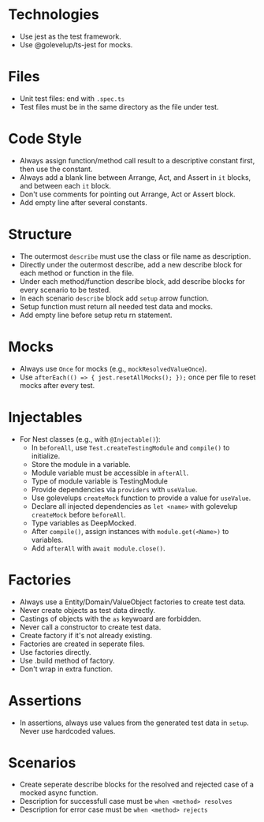 # Technologies

- Use jest as the test framework.
- Use @golevelup/ts-jest for mocks.

# Files

- Unit test files: end with `.spec.ts`
- Test files must be in the same directory as the file under test.

# Code Style

- Always assign function/method call result to a descriptive constant first, then use the constant.
- Always add a blank line between Arrange, Act, and Assert in `it` blocks, and between each `it` block.
- Don't use comments for pointing out Arrange, Act or Assert block.
- Add empty line after several constants.

# Structure

- The outermost `describe` must use the class or file name as description.
- Directly under the outermost describe, add a new describe block for each method or function in the file.
- Under each method/function describe block, add describe blocks for every scenario to be tested.
- In each scenario `describe` block add `setup` arrow function.
- Setup function must return all needed test data and mocks.
- Add empty line before setup retu rn statement.

# Mocks

- Always use `Once` for mocks (e.g., `mockResolvedValueOnce`).
- Use `afterEach(() => { jest.resetAllMocks(); });` once per file to reset mocks after every test.

# Injectables

- For Nest classes (e.g., with `@Injectable()`):
  - In `beforeAll`, use `Test.createTestingModule` and `compile()` to initialize.
  - Store the module in a variable.
  - Module variable must be accessible in `afterAll`.
  - Type of module variable is TestingModule
  - Provide dependencies via `providers` with `useValue`.
  - Use golevelups `createMock` function to provide a value for `useValue`.
  - Declare all injected dependencies as `let <name>` with golevelup `createMock` before `beforeAll`.
  - Type variables as DeepMocked.
  - After `compile()`, assign instances with `module.get(<Name>)` to variables.
  - Add `afterAll` with `await module.close()`.

# Factories

- Always use a Entity/Domain/ValueObject factories to create test data.
- Never create objects as test data directly.
- Castings of objects with the `as` keywoard are forbidden.
- Never call a constructor to create test data.
- Create factory if it's not already existing.
- Factories are created in seperate files.
- Use factories directly.
- Use .build method of factory.
- Don't wrap in extra function.

# Assertions

- In assertions, always use values from the generated test data in `setup`. Never use hardcoded values.

# Scenarios

- Create seperate describe blocks for the resolved and rejected case of a mocked async function.
- Description for successfull case must be `when <method> resolves`
- Description for error case must be `when <method> rejects`
